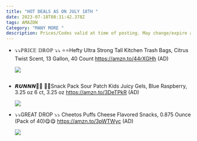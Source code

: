 ```yaml
---
title: "HOT DEALS AS ON JULY 18TH "
date: 2023-07-18T08:31:42.378Z
tags: AMAZON
Category: "MANY MORE "
description: Prices/Codes valid at time of posting. May change/expire at any time. (AD)
---
```

* ⤵️⤵️ℙℝ𝕀ℂ𝔼 𝔻ℝ𝕆ℙ ⤵️⤵️
  ⭐⭐Hefty Ultra Strong Tall Kitchen Trash Bags, Citrus Twist Scent, 13 Gallon, 40 Count
  https://amzn.to/44rXGHh
  (AD)<!--StartFragment-->

  ![](https://m.media-amazon.com/images/I/81gY+ULI2mL._AC_SL1500_.jpg)

  <!--EndFragment-->

  ![]()
* 𝙍𝙐𝙉𝙉𝙉🏃🏃
  💝💝Snack Pack Sour Patch Kids Juicy Gels, Blue Raspberry, 3.25 oz 6 ct, 3.25 oz
  https://amzn.to/3DeTPkR
  (AD)<!--StartFragment-->

  ![](https://m.media-amazon.com/images/I/81LTOBFlajL._SL1500_.jpg)

  <!--EndFragment-->
* ⤵️⤵️GREAT DROP ⤵️⤵️
  Cheetos Puffs Cheese Flavored Snacks, 0.875 Ounce (Pack of 40)😋😋
  https://amzn.to/3pWTWyc
  (AD)<!--StartFragment-->

  ![](https://m.media-amazon.com/images/I/81jBA5R4CIL._AC_SL1500_.jpg)

  <!--EndFragment-->